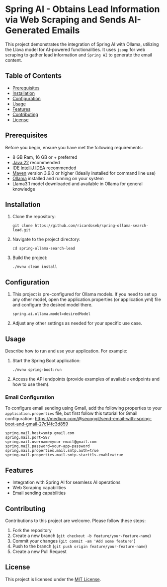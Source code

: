# Spring AI - Obtains Lead Information via Web Scraping and Sends AI-Generated Emails

This project demonstrates the integration of Spring AI with Ollama, utilizing the Llava model for AI-powered functionalities. It uses `jsoup` for web scraping to gather lead information and `Spring AI` to generate the email content.
## Table of Contents
- [Prerequisites](#prerequisites)
- [Installation](#installation)
- [Configuration](#configuration)
- [Usage](#usage)
- [Features](#features)
- [Contributing](#contributing)
- [License](#license)

## Prerequisites

Before you begin, ensure you have met the following requirements:

- 8 GB Ram, 16 GB or + preferred
- [Java 22](https://jdk.java.net/22/) recommended
- IDE [IntelliJ IDEA](https://www.jetbrains.com/idea/download) recommended
- [Maven](https://maven.apache.org/download.cgi) version 3.9.0 or higher (Ideally installed for command line use)
- [Ollama](https://ollama.com/download) installed and running on your system
- Llama3.1 model downloaded and available in Ollama for general knowledge

## Installation

1. Clone the repository:
   ```
   git clone https://github.com/ricardoseb/spring-ollama-search-lead.git
   ```

2. Navigate to the project directory:
   ```
   cd spring-ollama-search-lead
   ```

3. Build the project:
   ```
   ./mvnw clean install
   ```

## Configuration

1. This project is pre-configured for Ollama models. If you need to set up any other model, open the application.properties (or application.yml) file and configure the desired model there.
   ```
   spring.ai.ollama.model=desiredModel
   ```

2. Adjust any other settings as needed for your specific use case.

## Usage

Describe how to run and use your application. For example:

1. Start the Spring Boot application:
   ```
   ./mvnw spring-boot:run
   ```

2. Access the API endpoints (provide examples of available endpoints and how to use them).

### Email Configuration


To configure email sending using Gmail, add the following properties to your `application.properties` file, but first follow this tutorial for Gmail configuration:
https://medium.com/@seonggil/send-email-with-spring-boot-and-gmail-27c14fc3d859

```properties
spring.mail.host=smtp.gmail.com
spring.mail.port=587
spring.mail.username=your-email@gmail.com
spring.mail.password=your-app-password
spring.mail.properties.mail.smtp.auth=true
spring.mail.properties.mail.smtp.starttls.enable=true
```

## Features

- Integration with Spring AI for seamless AI operations
- Web Scraping capabilities
- Email sending capabilities

## Contributing

Contributions to this project are welcome. Please follow these steps:
1. Fork the repository
2. Create a new branch (`git checkout -b feature/your-feature-name`)
3. Commit your changes (`git commit -am 'Add some feature'`)
4. Push to the branch (`git push origin feature/your-feature-name`)
5. Create a new Pull Request

## License

This project is licensed under the [MIT License](LICENSE).
